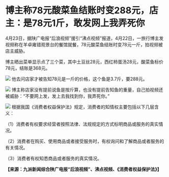 # 博主称78元酸菜鱼结账时变288元，店主：是78元1斤，敢发网上我弄死你

4月23日，据陕广电报“后浪视频”援引“沸点视频”报道，4月22日，一旅行博主发视频称在羊卓雍错观景台的餐馆就餐，78元酸菜鱼结账时变78元一斤，拍视频被店主威胁。

博主晒出菜单显示点了三个菜，其中土豆丝28元，西红柿蛋汤28元，酸菜鱼标价78元，结账是368元。

![](https://inews.gtimg.com/om_bt/OInHcqZ0ZCU7qiGn_ZMdUtenAfiRzmxTxQvPkM_JWglz4AA/1000)
他去问店家才被告知78元是一斤的价格，这个鱼是3.7斤，要288元。

![](https://inews.gtimg.com/om_bt/OwUQuPohWyNvGMC1l16XjsJopcAxDFJrvYzPPe7cYN9rQAA/1000)
博主称店家没有提前说鱼是按斤算，也没有提前告知鱼的重量，自己拍视频还被威胁：“不要网上发，发上去我找到你，我弄死你。”

![](https://inews.gtimg.com/om_bt/O-kIOfGkkR2tq92KYyQSCDYxTnAZLRElbXHzlQF5CSf5YAA/1000)
根据我国《消费者权益保护法》规定，消费者的知情权主要包括以下几层含义：

（1）消费者有权要求经营者按照法律、法规规定的方式标明商品或服务的真实情况。

（2）消费者在购买、使用商品或者接受服务时，有权询问和了解商品或者服务的有关情况。

（3）消费者有权知悉商品或者服务的真实情况。

**【来源：九派新闻综合陕广电报“后浪视频”、沸点视频、《消费者权益保护法》】**

